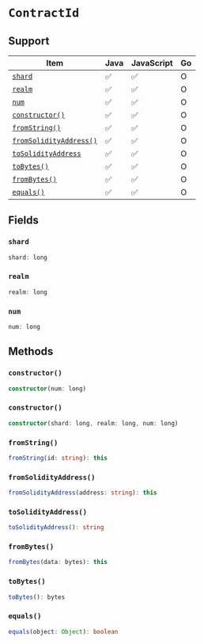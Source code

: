 # `ContractId`

## Support

| Item | Java | JavaScript | Go
| - | - | - | - |
| [`shard`](#shard) | ✅ | ✅ | O
| [`realm`](#realm) | ✅ | ✅ | O
| [`num`](#num) | ✅ | ✅ | O
| [`constructor()`](#constructor) | ✅ | ✅ | O
| [`fromString()`](#fromstring) | ✅ | ✅ | O
| [`fromSolidityAddress()`](#fromsolidityaddress) | ✅ | ✅ | O
| [`toSolidityAddress`](#tosolidityaddress) | ✅ | ✅ | O
| [`toBytes()`](#tobytes) | ✅ | ✅ | O
| [`fromBytes()`](#frombytes) | ✅ | ✅ | O
| [`equals()`](#equals) | ✅ | ✅ | O

## Fields

### `shard`

```typescript
shard: long
```

### `realm`

```typescript
realm: long
```

### `num`

```typescript
num: long
```

## Methods

### `constructor()`

```typescript
constructor(num: long)
```

### `constructor()`

```typescript
constructor(shard: long, realm: long, num: long)
````

### `fromString()`

```typescript
fromString(id: string): this
```

### `fromSolidityAddress()`

```typescript
fromSolidityAddress(address: string): this
```

### `toSolidityAddress()`

```typescript
toSolidityAddress(): string
```

### `fromBytes()`

```typescript
fromBytes(data: bytes): this
```

### `toBytes()`

```typescript
toBytes(): bytes
```

### `equals()`

```typescript
equals(object: Object): boolean
```